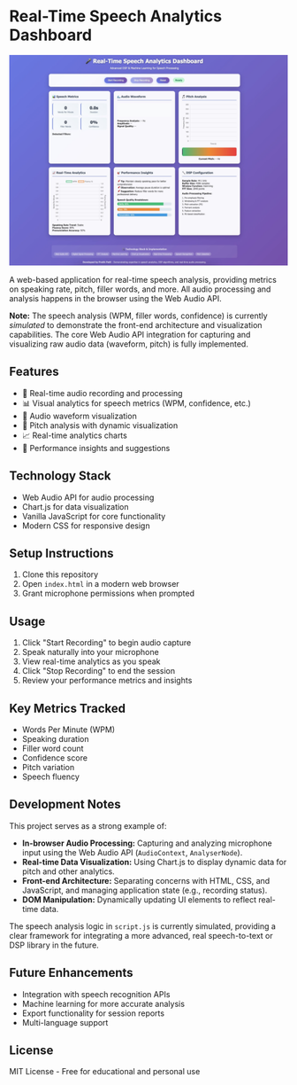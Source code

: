 # Real-Time Speech Analytics Dashboard

![Dashboard Screenshot](https://github.com/github-pratik/Real-Time-Speech-Analytics-Dashboard/blob/main/upload.jpg)

A web-based application for real-time speech analysis, providing metrics on speaking rate, pitch, filler words, and more. All audio processing and analysis happens in the browser using the Web Audio API.

**Note:** The speech analysis (WPM, filler words, confidence) is currently *simulated* to demonstrate the front-end architecture and visualization capabilities. The core Web Audio API integration for capturing and visualizing raw audio data (waveform, pitch) is fully implemented.

## Features

- 🎤 Real-time audio recording and processing
- 📊 Visual analytics for speech metrics (WPM, confidence, etc.)
- 🌊 Audio waveform visualization
- 🎵 Pitch analysis with dynamic visualization
- 📈 Real-time analytics charts
- 🎯 Performance insights and suggestions

## Technology Stack

- Web Audio API for audio processing
- Chart.js for data visualization
- Vanilla JavaScript for core functionality
- Modern CSS for responsive design

## Setup Instructions

1. Clone this repository
2. Open `index.html` in a modern web browser
3. Grant microphone permissions when prompted

## Usage

1. Click "Start Recording" to begin audio capture
2. Speak naturally into your microphone
3. View real-time analytics as you speak
4. Click "Stop Recording" to end the session
5. Review your performance metrics and insights

## Key Metrics Tracked

- Words Per Minute (WPM)
- Speaking duration
- Filler word count
- Confidence score
- Pitch variation
- Speech fluency

## Development Notes

This project serves as a strong example of:
- **In-browser Audio Processing:** Capturing and analyzing microphone input using the Web Audio API (`AudioContext`, `AnalyserNode`).
- **Real-time Data Visualization:** Using Chart.js to display dynamic data for pitch and other analytics.
- **Front-end Architecture:** Separating concerns with HTML, CSS, and JavaScript, and managing application state (e.g., recording status).
- **DOM Manipulation:** Dynamically updating UI elements to reflect real-time data.

The speech analysis logic in `script.js` is currently simulated, providing a clear framework for integrating a more advanced, real speech-to-text or DSP library in the future.

## Future Enhancements

- Integration with speech recognition APIs
- Machine learning for more accurate analysis
- Export functionality for session reports
- Multi-language support

## License

MIT License - Free for educational and personal use
